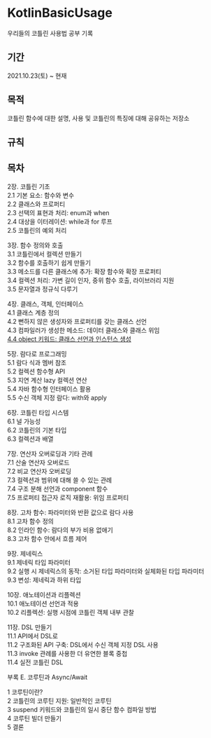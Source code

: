 # KotlinBasicUsage
우리들의 코틀린 사용법 공부 기록


## 기간
2021.10.23(토) ~ 현재


## 목적
 코틀린 함수에 대한 설명, 사용 및 코틀린의 특징에 대해 공유하는 저장소
 
## 규칙

## 목차
2장. 코틀린 기초</br>
2.1 기본 요소: 함수와 변수</br>
2.2 클래스와 프로퍼티</br>
2.3 선택의 표현과 처리: enum과 when</br>
2.4 대상을 이터레이션: while과 for 루프</br>
2.5 코틀린의 예외 처리</br>

3장. 함수 정의와 호출</br>
3.1 코틀린에서 컬렉션 만들기</br>
3.2 함수를 호출하기 쉽게 만들기</br>
3.3 메소드를 다른 클래스에 추가: 확장 함수와 확장 프로퍼티</br>
3.4 컬렉션 처리: 가변 길이 인자, 중위 함수 호출, 라이브러리 지원</br>
3.5 문자열과 정규식 다루기</br>

4장. 클래스, 객체, 인터페이스</br>
4.1 클래스 계층 정의</br>
4.2 뻔하지 않은 생성자와 프로퍼티를 갖는 클래스 선언</br>
4.3 컴파일러가 생성한 메소드: 데이터 클래스와 클래스 위임</br>
[4.4 object 키워드: 클래스 선언과 인스턴스 생성](https://github.com/Greenddoovie/KotlinDictionary/blob/main/4%EC%9E%A5_%ED%81%B4%EB%9E%98%EC%8A%A4_%EA%B0%9D%EC%B2%B4_%EC%9D%B8%ED%84%B0%ED%8E%98%EC%9D%B4%EC%8A%A4/4.4%20object%20%ED%82%A4%EC%9B%8C%EB%93%9C:%20%ED%81%B4%EB%9E%98%EC%8A%A4%20%EC%84%A0%EC%96%B8%EA%B3%BC%20%EC%9D%B8%EC%8A%A4%ED%84%B4%EC%8A%A4%20%EC%83%9D%EC%84%B1.md)</br>

5장. 람다로 프로그래밍</br>
5.1 람다 식과 멤버 참조</br>
5.2 컬렉션 함수형 API</br>
5.3 지연 계산 lazy 컬렉션 연산</br>
5.4 자바 함수형 인터페이스 활용</br>
5.5 수신 객체 지정 람다: with와 apply</br>


6장. 코틀린 타입 시스템</br>
6.1 널 가능성</br>
6.2 코틀린의 기본 타입</br>
6.3 컬렉션과 배열</br>


7장. 연산자 오버로딩과 기타 관례</br>
7.1 산술 연산자 오버로드</br>
7.2 비교 연산자 오버로딩</br>
7.3 컬렉션과 범위에 대해 쓸 수 있는 관례</br>
7.4 구조 분해 선언과 component 함수</br>
7.5 프로퍼티 접근자 로직 재활용: 위임 프로퍼티</br>


8장. 고차 함수: 파라미터와 반환 값으로 람다 사용</br>
8.1 고차 함수 정의</br>
8.2 인라인 함수: 람다의 부가 비용 없애기</br>
8.3 고차 함수 안에서 흐름 제어</br>

9장. 제네릭스</br>
9.1 제네릭 타입 파라미터</br>
9.2 실행 시 제네릭스의 동작: 소거된 타입 파라미터와 실체화된 타입 파라미터</br>
9.3 변성: 제네릭과 하위 타입</br>


10장. 애노테이션과 리플렉션</br>
10.1 애노테이션 선언과 적용</br>
10.2 리플렉션: 실행 시점에 코틀린 객체 내부 관찰</br>


11장. DSL 만들기</br>
11.1 API에서 DSL로</br>
11.2 구조화된 API 구축: DSL에서 수신 객체 지정 DSL 사용</br>
11.3 invoke 관례를 사용한 더 유연한 블록 중첩</br>
11.4 실전 코틀린 DSL</br>


부록 E. 코루틴과 Async/Await</br>

1 코루틴이란?</br>
2 코틀린의 코루틴 지원: 일반적인 코루틴</br>
3 suspend 키워드와 코틀린의 일시 중단 함수 컴파일 방법</br>
4 코루틴 빌더 만들기</br>
5 결론</br>
